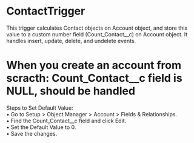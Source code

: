 # ContactTrigger
This trigger calculates Contact objects on Account object, and store this value to a custom number field (Count_Contact__c) on Account object. It handles insert, update, delete, and undelete events. 
# When you create an account from scracth: Count_Contact__c field is NULL, should be handled
Steps to Set Default Value: </br>
•	Go to Setup > Object Manager > Account > Fields & Relationships.</br>
•	Find the Count_Contact__c field and click Edit.</br>
•	Set the Default Value to 0.</br>
•	Save the changes.
